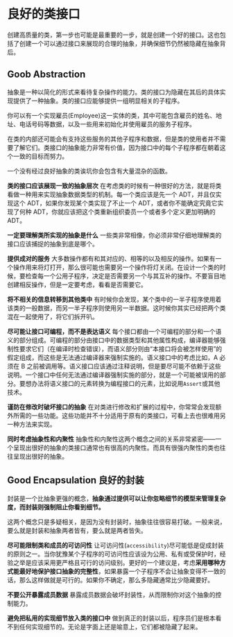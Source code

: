 # 良好的类接口

创建高质量的类，第一步也可能是最重要的一步，就是创建一个好的接口。这也包括了创建一个可以通过接口来展现的合理的抽象，并确保细节仍然被隐藏在抽象背后。

## Goob Abstraction

抽象是一种以简化的形式来看待复杂操作的能力。类的接口为隐藏在其后的具体实现提供了一种抽象。类的接口应能够提供一组明显相关的子程序。

你可以有一个实现雇员(Employee)这一实体的类，其中可能包含雇员的姓名、地址、电话号码等数据，以及一些用来初始化并使用雇员的服务子程序。

在类的内部还可能会有支持这些服务的其他子程序和数据，但是类的使用者并不需要了解它们。类接口的抽象能力非常有价值，因为接口中的每个子程序都在朝着这个一致的目标而努力。

一个没有经过良好抽象的类诶坑你会包含有大量混杂的函数。

**类的接口应该展现一致的抽象层次** 在考虑类的时候有一种很好的方法，就是将类看做一种用来实现抽象数据类型的机制。每一个类应该是先一个 ADT，并且仅实现这个 ADT，如果你发现某个类实现了不止一个 ADT，或者你不能确定究竟它实现了何种 ADT，你就应该把这个类重新组织委员一个或者多个定义更加明确的 ADT。

**一定要理解类所实现的抽象是什么** 一些类非常相像，你必须非常仔细地理解类的接口应该捕捉的抽象到底是哪个。

**提供成对的服务** 大多数操作都有和其对应的、相等的以及相反的操作。如果有一个操作用来将灯打开，那么很可能也需要另一个操作将灯关闭。在设计一个类的时候，要检查每一个公用子程序，决定是否需要另一个与其互补的操作。不要盲目地创建相反操作，但是一定要考虑，看看是否需要它。

**将不相关的信息转移到其他类中** 有时候你会发现，某个类中的一半子程序使用着该类的一般数据，而另一半子程序则使用另一半数据。这时候你其实已经把两个类混在一起使用了，将它们拆开叭。

**尽可能让接口可编程，而不是表达语义** 每个接口都由一个可编程的部分和一个语义的部分组成。可编程的部分由接口中的数据类型和其他属性构成，编译器能够强制性要求它们（在编译时检查错误），而语义部分则由“本接口将会被怎样使用”的假定组成，而这些是无法通过编译器来强制实施的。语义接口中的考虑比如，A 必须在 B 之前被调用等。语义接口应该通过注释说明，但是要尽可能不依赖于这些说明。一个接口中任何无法通过编译器强制实施的部分，就是一个可能被误用的部分。要想办法将语义接口的元素转换为编程接口的元素，比如说用`Assert`或其他技术。

**谨防在修改时破坏接口的抽象** 在对类进行修改和扩展的过程中，你常常会发现额外所需的一些功能。这些功能并不十分适用于原有的类接口，可看上去也很难用另一种方法来实现。

**同时考虑抽象性和内聚性** 抽象性和内聚性这两个概念之间的关系非常紧密——一个呈现出很好的抽象的类接口通常也有很高的内聚性。而具有很强内聚性的类也往往呈现出很好的抽象。

## Good Encapsulation 良好的封装

封装是一个比抽象更强的概念，**抽象通过提供可以让你忽略细节的模型来管理复杂度，而封装则强制阻止你看到细节。**

这两个概念只是多疑相关，是因为没有封装时，抽象往往很容易打破。一般来说，要么就是封装和抽象两者皆有，要么就是两者皆失。

**尽可能限制类和成员的可访问性** 让可访问性(`accessibility`)尽可能低是促成封装的原则之一。当你犹豫某个子程序的可访问性应该设为公用、私有或受保护时，经验之举是应该采用更严格且可行的访问级别。更好的一个建议是，考虑**采用哪种方式能最好地保护接口抽象的完整性**，如果暴露一个子程序不会让抽象变得不一致的话，那么这样做就是可行的。如果你不确定，那么多隐藏通常比少隐藏要好。

**不要公开暴露成员数据** 暴露成员数据会破坏封装性，从而限制你对这个抽象的控制能力。

**避免把私用的实现细节放入类的接口中** 做到真正的封装以后，程序员们是根本看不到任何实现细节的。无论是字面上还是喻意上，它们都被隐藏了起来。